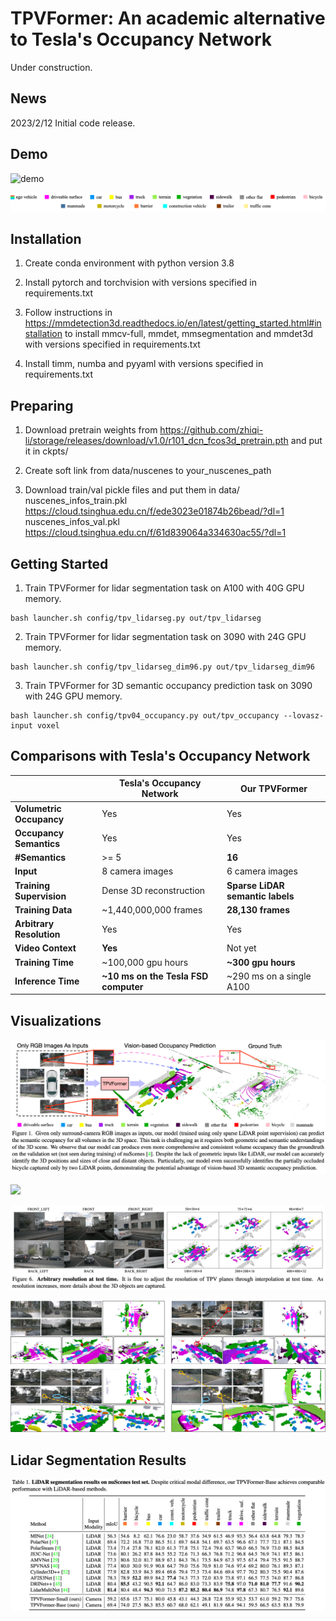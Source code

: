 # TPVFormer: An academic alternative to Tesla's Occupancy Network
Under construction. 

## News

2023/2/12 Initial code release.

## Demo

![demo](./assets/demo.gif)

![legend](./assets/legend.png)

## Installation
1. Create conda environment with python version 3.8

2. Install pytorch and torchvision with versions specified in requirements.txt

3. Follow instructions in https://mmdetection3d.readthedocs.io/en/latest/getting_started.html#installation to install mmcv-full, mmdet, mmsegmentation and mmdet3d with versions specified in requirements.txt

4. Install timm, numba and pyyaml with versions specified in requirements.txt

## Preparing
1. Download pretrain weights from https://github.com/zhiqi-li/storage/releases/download/v1.0/r101_dcn_fcos3d_pretrain.pth and put it in ckpts/

2. Create soft link from data/nuscenes to your_nuscenes_path

3. Download train/val pickle files and put them in data/
nuscenes_infos_train.pkl
https://cloud.tsinghua.edu.cn/f/ede3023e01874b26bead/?dl=1
nuscenes_infos_val.pkl
https://cloud.tsinghua.edu.cn/f/61d839064a334630ac55/?dl=1

## Getting Started
1. Train TPVFormer for lidar segmentation task on A100 with 40G GPU memory.
```
bash launcher.sh config/tpv_lidarseg.py out/tpv_lidarseg 
```

2. Train TPVFormer for lidar segmentation task on 3090 with 24G GPU memory.
```
bash launcher.sh config/tpv_lidarseg_dim96.py out/tpv_lidarseg_dim96
```

3. Train TPVFormer for 3D semantic occupancy prediction task on 3090 with 24G GPU memory. 
```
bash launcher.sh config/tpv04_occupancy.py out/tpv_occupancy --lovasz-input voxel
```

## Comparisons with Tesla's Occupancy Network

|                          | **Tesla's Occupancy Network**        | **Our TPVFormer**                |
| ------------------------ | ------------------------------------ | -------------------------------- |
| **Volumetric Occupancy** | Yes                                  | Yes                              |
| **Occupancy Semantics**  | Yes                                  | Yes                              |
| **#Semantics**           | >= 5                                 | **16**                           |
| **Input**                | 8 camera images                      | 6 camera images                  |
| **Training Supervision** | Dense 3D reconstruction              | **Sparse LiDAR semantic labels** |
| **Training Data**        | ~1,440,000,000 frames                | **28,130 frames**                |
| **Arbitrary Resolution** | Yes                                  | Yes                              |
| **Video Context**        | **Yes**                              | Not yet                          |
| **Training Time**        | ~100,000 gpu hours                   | **~300 gpu hours**               |
| **Inference Time**       | **~10 ms on the Tesla FSD computer** | ~290 ms on a single A100         |

## Visualizations

![](./assets/vis1.png)

![](./assets/vis2.png)

![](./assets/vis3.png)

![](./assets/vis4.png)

## Lidar Segmentation Results

![](./assets/results.png)
